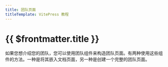 ```yaml
---
title: 团队页面
titleTemplate: VitePress 教程
---
```


# {{ $frontmatter.title }}

如果您想介绍您的团队，您可以使用团队组件来构造团队页面。有两种使用这些组件的方法。一种是将其嵌入文档页面，另一种是创建一个完整的团队页面。
